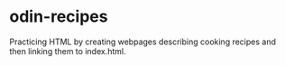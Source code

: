 # odin-recipes
Practicing HTML by creating webpages describing cooking recipes and then linking them to index.html.